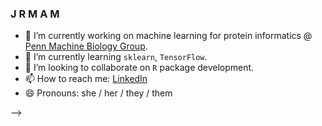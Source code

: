 ### J R M A M

- 🔭 I’m currently working on machine learning for protein informatics @ [Penn Machine Biology Group](https://delafuentelab.seas.upenn.edu).
- 🌱 I’m currently learning ```sklearn```, ```TensorFlow```.
- 👯 I’m looking to collaborate on ```R``` package development.
- 📫 How to reach me: [LinkedIn](www.linkedin.com/in/jmaasch)
- 😄 Pronouns: she / her / they / them


<meta charset="utf-8">
<body>
<script src="https://d3js.org/d3.v4.min.js"></script>
<script src="https://d3js.org/d3-timer.v1.min.js"></script>

<script>
var width = 3000,
    height = 500;

var svg = d3.select("body").append("svg")
    .attr("width", width)
    .attr("height", height)
    .style("background", "#000000")
    .append("g")
    .attr("transform", "translate(" + [width / 2, height / 2] + ")");

var lissajous = svg.append("path")
    .attr("fill", "none")
    .attr("stroke", "#ffffff")
    .attr("stroke-opacity", 0.4)
    .attr("stroke-width", 0.1);

// Equation adapted from http://goatlink.deviantart.com/art/lissajous-curves-338721857

var range = d3.range(-40 * Math.PI, 15 * Math.PI, 0.05);

d3.timer(function(t) {
    var d = "M";

    for (var i = 0; i < range.length; i++) {
        var p = range[i];
        d += 0.15 * width * (Math.sin(3 * p + t / 2000) + Math.sin(3.01 * p + t / 2000));
        d += ",";
        d += 0.15 * height * (Math.sin(6 * p + t / 4000) + Math.sin(1.01 * p + t / 2000));
        if (i != range.length - 1) d += "L";
    }

    d.length--;
    lissajous.attr("d", d);

    svg.attr("transform", "translate(250,250)rotate(" + 360 * (t % 100000 / 100000) + ")")})

</script>


-->
